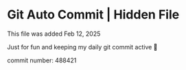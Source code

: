 # Git Auto Commit | Hidden File

This file was added Feb 12, 2025

Just for fun and keeping my daily git commit active 🤪

commit number: 488421
